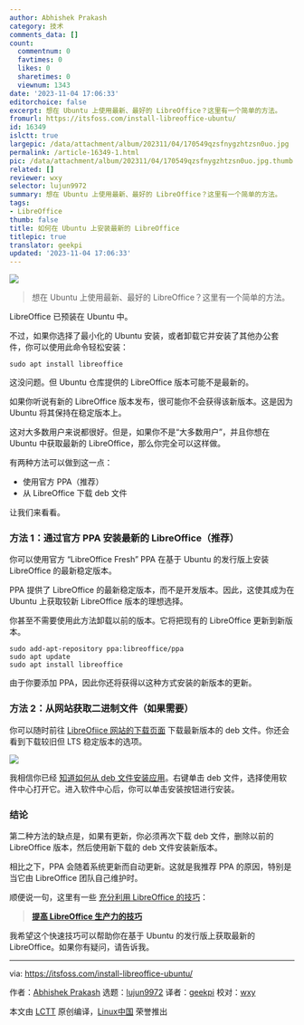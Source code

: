 ```yaml
---
author: Abhishek Prakash
category: 技术
comments_data: []
count:
  commentnum: 0
  favtimes: 0
  likes: 0
  sharetimes: 0
  viewnum: 1343
date: '2023-11-04 17:06:33'
editorchoice: false
excerpt: 想在 Ubuntu 上使用最新、最好的 LibreOffice？这里有一个简单的方法。
fromurl: https://itsfoss.com/install-libreoffice-ubuntu/
id: 16349
islctt: true
largepic: /data/attachment/album/202311/04/170549qzsfnygzhtzsn0uo.jpg
permalink: /article-16349-1.html
pic: /data/attachment/album/202311/04/170549qzsfnygzhtzsn0uo.jpg.thumb.jpg
related: []
reviewer: wxy
selector: lujun9972
summary: 想在 Ubuntu 上使用最新、最好的 LibreOffice？这里有一个简单的方法。
tags:
- LibreOffice
thumb: false
title: 如何在 Ubuntu 上安装最新的 LibreOffice
titlepic: true
translator: geekpi
updated: '2023-11-04 17:06:33'
---
```


![](/data/attachment/album/202311/04/170549qzsfnygzhtzsn0uo.jpg)



> 
> 想在 Ubuntu 上使用最新、最好的 LibreOffice？这里有一个简单的方法。
> 
> 
> 


LibreOffice 已预装在 Ubuntu 中。


不过，如果你选择了最小化的 Ubuntu 安装，或者卸载它并安装了其他办公套件，你可以使用此命令轻松安装：



```
sudo apt install libreoffice

```

这没问题。但 Ubuntu 仓库提供的 LibreOffice 版本可能不是最新的。


如果你听说有新的 LibreOffice 版本发布，很可能你不会获得该新版本。这是因为 Ubuntu 将其保持在稳定版本上。


这对大多数用户来说都很好。但是，如果你不是“大多数用户”，并且你想在 Ubuntu 中获取最新的 LibreOffice，那么你完全可以这样做。


有两种方法可以做到这一点：


* 使用官方 PPA（推荐）
* 从 LibreOffice 下载 deb 文件


让我们来看看。


### 方法 1：通过官方 PPA 安装最新的 LibreOffice（推荐）


你可以使用官方 “LibreOffice Fresh” PPA 在基于 Ubuntu 的发行版上安装 LibreOffice 的最新稳定版本。


PPA 提供了 LibreOffice 的最新稳定版本，而不是开发版本。因此，这使其成为在 Ubuntu 上获取较新 LibreOffice 版本的理想选择。


你甚至不需要使用此方法卸载以前的版本。它将把现有的 LibreOffice 更新到新版本。



```
sudo add-apt-repository ppa:libreoffice/ppa
sudo apt update
sudo apt install libreoffice

```

由于你要添加 PPA，因此你还将获得以这种方式安装的新版本的更新。


### 方法 2：从网站获取二进制文件（如果需要）


你可以随时前往 [LibreOfiice 网站的下载页面](https://www.libreoffice.org/download/download-libreoffice) 下载最新版本的 deb 文件。你还会看到下载较旧但 LTS 稳定版本的选项。


![](/data/attachment/album/202311/04/170633n7pqyq5k5v6p8ebl.png)


我相信你已经 [知道如何从 deb 文件安装应用](https://itsfoss.com/install-deb-files-ubuntu/)。右键单击 deb 文件，选择使用软件中心打开它。进入软件中心后，你可以单击安装按钮进行安装。


### 结论


第二种方法的缺点是，如果有更新，你必须再次下载 deb 文件，删除以前的 LibreOffice 版本，然后使用新下载的 deb 文件安装新版本。


相比之下，PPA 会随着系统更新而自动更新。这就是我推荐 PPA 的原因，特别是当它由 LibreOffice 团队自己维护时。


顺便说一句，这里有一些 [充分利用 LibreOffice 的技巧](/article-15530-1.html)：



> 
> **[提高 LibreOffice 生产力的技巧](/article-15530-1.html)**
> 
> 
> 


我希望这个快速技巧可以帮助你在基于 Ubuntu 的发行版上获取最新的 LibreOffice。如果你有疑问，请告诉我。




---


via: <https://itsfoss.com/install-libreoffice-ubuntu/>


作者：[Abhishek Prakash](https://itsfoss.com/author/abhishek/) 选题：[lujun9972](https://github.com/lujun9972) 译者：[geekpi](https://github.com/geekpi) 校对：[wxy](https://github.com/wxy)


本文由 [LCTT](https://github.com/LCTT/TranslateProject) 原创编译，[Linux中国](https://linux.cn/) 荣誉推出